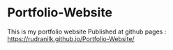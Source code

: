 # Portfolio-Website
This is my portfolio website
Published at github pages : https://rudranilk.github.io/Portfolio-Website/
